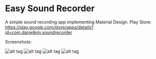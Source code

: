 Easy Sound Recorder
=============

A simple sound recording app implementing Material Design.
Play Store: https://play.google.com/store/apps/details?id=com.danielkim.soundrecorder

Screenshots:

![alt tag](http://i.imgur.com/4W5fj0Il.png) ![alt tag](http://i.imgur.com/7ggcFQzl.png) ![alt tag](http://i.imgur.com/RqD8S3Il.png) ![alt tag](http://i.imgur.com/H6ScO21l.png)
